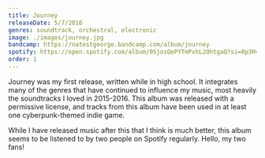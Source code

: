 ```yaml
---
title: Journey
releaseDate: 5/7/2016
genres: soundtrack, orchestral, electronic
image: ./images/journey.jpg
bandcamp: https://natestgeorge.bandcamp.com/album/journey
spotify: https://open.spotify.com/album/0SjosQePYTmPxhL2OhtgaQ?si=0p3HvDIERgaUFxQTme1kfw
order: 1
---
```


Journey was my first release, written while in high school. It integrates many of the genres that have continued to influence my music, most heavily the soundtracks I loved in 2015-2016. This album was released with a permissive license, and tracks from this album have been used in at least one cyberpunk-themed indie game.

While I have released music after this that I think is much better, this album seems to be listened to by two people on Spotify regularly. Hello, my two fans!